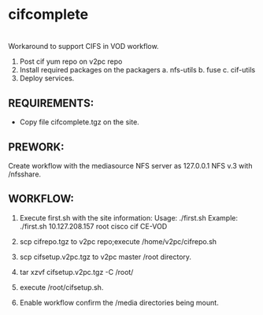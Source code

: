 # cifcomplete
#
#

Workaround to support CIFS in VOD workflow.
1. Post cif yum repo on v2pc repo
2. Install required packages on the packagers
   a. nfs-utils
   b. fuse
   c. cif-utils
3. Deploy services.

REQUIREMENTS:
------------
+ Copy file cifcomplete.tgz on the site.


PREWORK:
-----
 Create workflow with the mediasource NFS server as 127.0.0.1 NFS v.3 with /nfsshare.

WORKFLOW:
--------
1. Execute first.sh with the site information:
   Usage: ./first.sh <cif server> <user> <password> <cif directory> <VOD MCE name>
Example: ./first.sh 10.127.208.157 root cisco cif CE-VOD

2. scp cifrepo.tgz to v2pc repo;execute /home/v2pc/cifrepo.sh
3. scp cifsetup.v2pc.tgz to v2pc master /root directory.
4. tar xzvf cifsetup.v2pc.tgz -C /root/
3. execute /root/cifsetup.sh.
4. Enable workflow confirm the /media directories being mount.
